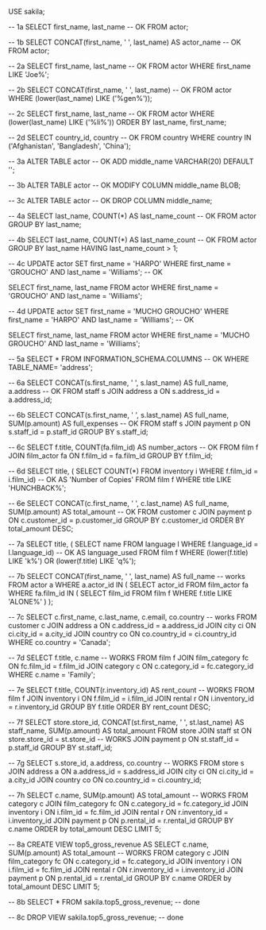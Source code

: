 USE sakila;

-- 1a
SELECT first_name, last_name	-- OK
FROM actor;

-- 1b
SELECT CONCAT(first_name, ' ', last_name) AS actor_name		-- OK
FROM actor;	

-- 2a
SELECT first_name, last_name			-- OK
FROM actor
WHERE first_name LIKE 'Joe%';

-- 2b
SELECT CONCAT(first_name, ' ', last_name)  -- OK
FROM actor
WHERE (lower(last_name) LIKE ('%gen%'));

-- 2c
SELECT first_name, last_name 				-- OK
FROM actor
WHERE (lower(last_name) LIKE ('%li%'))
ORDER BY last_name, first_name;

-- 2d
SELECT country_id, country					-- OK
FROM country
WHERE country IN ('Afghanistan', 'Bangladesh', 'China');

-- 3a
ALTER TABLE actor							-- OK
  ADD middle_name VARCHAR(20) DEFAULT '';

-- 3b
ALTER TABLE actor							-- OK
	MODIFY COLUMN middle_name BLOB;
    
-- 3c
ALTER TABLE actor							-- OK
	DROP COLUMN middle_name;

-- 4a
SELECT last_name, COUNT(*) AS last_name_count	-- OK
	FROM actor
GROUP BY last_name;

-- 4b
SELECT last_name, COUNT(*) AS last_name_count	-- OK
	FROM actor
GROUP BY last_name
HAVING last_name_count > 1;

-- 4c
UPDATE actor
SET first_name = 'HARPO'
WHERE first_name = 'GROUCHO' AND last_name = 'Williams';	-- OK

SELECT first_name, last_name
	FROM actor
WHERE first_name = 'GROUCHO' AND last_name = 'Williams';

-- 4d
UPDATE actor
SET first_name = 'MUCHO GROUCHO'
WHERE first_name = 'HARPO' AND last_name = 'Williams';		-- OK

SELECT first_name, last_name
	FROM actor
WHERE first_name = 'MUCHO GROUCHO' AND last_name = 'Williams';

-- 5a
SELECT *
	FROM INFORMATION_SCHEMA.COLUMNS					-- OK
WHERE TABLE_NAME= 'address';

-- 6a
SELECT CONCAT(s.first_name, ' ', s.last_name) AS full_name, a.address		-- OK
	FROM staff s
		JOIN address a
			ON s.address_id = a.address_id;
        
-- 6b
SELECT CONCAT(s.first_name, ' ', s.last_name) AS full_name, SUM(p.amount) AS full_expenses  -- OK
	FROM staff s 
		JOIN payment p
			ON s.staff_id = p.staff_id
GROUP BY s.staff_id;

-- 6c
SELECT f.title, COUNT(fa.film_id) AS number_actors		-- OK
	FROM film f 
		JOIN film_actor fa
			ON f.film_id = fa.film_id
GROUP BY f.film_id;

-- 6d
SELECT title, (
	SELECT COUNT(*) 
    FROM inventory i
    WHERE f.film_id = i.film_id) 		-- OK
    AS 'Number of Copies'
FROM film f
WHERE title LIKE 'HUNCHBACK%';

-- 6e
SELECT CONCAT(c.first_name, ' ', c.last_name) AS full_name, SUM(p.amount) AS total_amount  -- OK
	FROM customer c 
		JOIN payment p 
			ON c.customer_id = p.customer_id
GROUP BY c.customer_id
ORDER BY total_amount DESC;

-- 7a
SELECT title, (
	SELECT name
		FROM language l
    WHERE f.language_id = l.language_id) 			-- OK
    AS language_used
FROM film f
WHERE (lower(f.title) LIKE 'k%') 
	OR (lower(f.title) LIKE 'q%');
    
-- 7b
SELECT CONCAT(first_name, ' ', last_name) AS full_name			-- works
	FROM actor a 
WHERE a.actor_id IN (
	SELECT actor_id
		FROM film_actor fa
	WHERE fa.film_id IN (
		SELECT film_id
			FROM film f 
		WHERE f.title LIKE 'ALONE%'
	)
);

-- 7c 
SELECT c.first_name, c.last_name, c.email, co.country    -- works
	FROM customer c 
		JOIN address a 
			ON c.address_id = a.address_id
		JOIN city ci
			ON ci.city_id = a.city_id
		JOIN country co 
			ON co.country_id = ci.country_id
		WHERE co.country = 'Canada';
        
-- 7d
SELECT f.title, c.name								-- WORKS
	FROM film f
		JOIN film_category fc
			ON fc.film_id = f.film_id
		JOIN category c 
			ON c.category_id = fc.category_id
            WHERE c.name = 'Family';

-- 7e
SELECT f.title, COUNT(r.inventory_id) AS rent_count			-- WORKS
	FROM film f 
		JOIN inventory i 
			ON f.film_id = i.film_id
		JOIN rental r 
			ON i.inventory_id = r.inventory_id
GROUP BY f.title
ORDER BY rent_count DESC;

-- 7f
SELECT store.store_id, CONCAT(st.first_name, ' ', st.last_name) AS staff_name, SUM(p.amount) AS total_amount
	FROM store
		JOIN staff st
			ON store.store_id = st.store_id								-- WORKS
		JOIN payment p 
			ON st.staff_id = p.staff_id
GROUP BY st.staff_id;

-- 7g
SELECT s.store_id, a.address, co.country						-- WORKS
	FROM store s 
		JOIN address a 
			ON a.address_id = s.address_id
		JOIN city ci
			ON ci.city_id = a.city_id
		JOIN country co
			ON co.country_id = ci.country_id;
            
-- 7h
SELECT c.name, SUM(p.amount) AS total_amount				-- WORKS
	FROM category c 
		JOIN film_category fc
			ON c.category_id = fc.category_id
		JOIN inventory i 
			ON i.film_id = fc.film_id
		JOIN rental r 
			ON r.inventory_id = i.inventory_id
		JOIN payment p 
			ON p.rental_id = r.rental_id
GROUP BY c.name
ORDER by total_amount DESC
LIMIT 5;

-- 8a
CREATE VIEW top5_gross_revenue AS
SELECT c.name, SUM(p.amount) AS total_amount				-- WORKS
	FROM category c 
		JOIN film_category fc
			ON c.category_id = fc.category_id
		JOIN inventory i 
			ON i.film_id = fc.film_id
		JOIN rental r 
			ON r.inventory_id = i.inventory_id
		JOIN payment p 
			ON p.rental_id = r.rental_id
GROUP BY c.name
ORDER by total_amount DESC
LIMIT 5;

-- 8b 
SELECT * FROM sakila.top5_gross_revenue;  -- done

-- 8c
DROP VIEW sakila.top5_gross_revenue;  -- done
